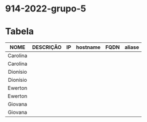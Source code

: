 # 914-2022-grupo-5

# Tabela

NOME            |  DESCRIÇÃO  |  IP  |  hostname  |  FQDN  |  aliase
:-------------------------:|:-------------------------:|:-------------------------:|:-------------------------:|:-------------------------:|:-------------------------:
Carolina  |   
Carolina  |  
Dionísio |   
Dionísio   |  
Ewerton   |  
Ewerton   |  
Giovana   |  
Giovana   |  
